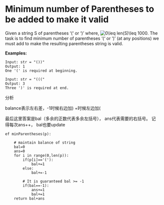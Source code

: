 # Minimum number of Parentheses to be added to make it valid

Given a string S of parentheses ‘\(‘ or ‘\)’ where, ![0\leq len\(S\)\leq 1000](https://www.geeksforgeeks.org/wp-content/ql-cache/quicklatex.com-62045758c8e8fa096f4efb374625c2cf_l3.svg). The task is to find minimum number of parentheses ‘\(‘ or ‘\)’ \(at any positions\) we must add to make the resulting parentheses string is valid.

**Examples:**

```text
Input: str = "())"
Output: 1
One '(' is required at beginning.

Input: str = "((("
Output: 3
Three ')' is required at end.
```

分析

balance表示左右差，-1时候右边加\) +时候左边加\(

最后这里答案是bal（多余的正数代表多余左括号）， ans代表需要的右括号。 记得每次ans++， bal也要update

```text
ef minParentheses(p): 
      
    # maintain balance of string  
    bal=0
    ans=0
    for i in range(0,len(p)): 
        if(p[i]=='('): 
            bal+=1
        else: 
            bal+=-1
              
        # It is guaranteed bal >= -1 
        if(bal==-1): 
            ans+=1
            bal+=1
    return bal+ans 
```

